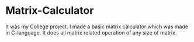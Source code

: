# Matrix-Calculator
It was my College project. I made a basic matrix calculator which was made in C-language. It does all matrix related operation of any size of matrix.
